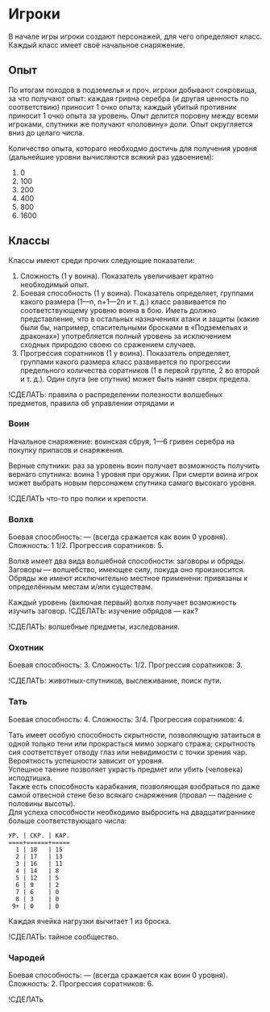 # Игроки

В начале игры игроки создают персонажей, для чего определяют класс. Каждый класс имеет своё начальное снаряжение.

## Опыт

По итогам походов в подземелья и проч. игроки добывают сокровища, за что получают опыт: каждая гривна серебра (и другая ценность по соответствию) приносит 1 очко опыта; каждый убитый противник приносит 1 очко опыта за уровень. Опыт делится поровну между всеми игроками, спутники же получают «половину» доли. Опыт округляется вниз до целаго числа.

Количество опыта, котораго необходмо достичь для получения уровня (дальнейшие уровни вычисляются всякий раз удвоением):
1. 0
2. 100
3. 200
4. 400
5. 800
6. 1600

## Классы

Классы имеют среди прочих следующие показатели:
1. Сложность (1 у воина). Показатель увеличивает кратно необходимый опыт.
2. Боевая способность (1 у воина). Показатель определяет, группами какого размера (1—n, n+1—2n и т. д.) класс развивается по соответствующему уровню воина в бою. Иметь должно представление, что в остальных назначениях атаки и защиты (какие были бы, например, спасительными бросками в «Подземельях и драконах») употребляется полный уровень за исключением сходных природою своею со сражением случаев.
3. Прогрессия соратников (1 у воина). Показатель определяет, группами какого размера класс развивается по прогрессии предельного количества соратников (1 в первой группе, 2 во второй и т. д.). Один слуга (не спутник) может быть нанят сверх предела.

!СДЕЛАТЬ: правила о распределении полезности волшебных предметов, правила об управлении отрядами и

### Воин

Начальное снаряжение: воинская сбруя, 1—6 гривен серебра на покупку припасов и снаряжения.

Верные спутники: раз за уровень воин получает возможность получить вернаго спутника: воина 1 уровня при оружии. При смерти воина игрок может выбрать новым персонажем спутника самаго высокаго уровня.

!СДЕЛАТЬ что-то про полки и крепости.

### Волхв 

Боевая способность: — (всегда сражается как воин 0 уровня). Сложность: 1 1/2. Прогрессия соратников: 5.

Волхв имеет два вида волшебной способности: заговоры и обряды. Заговоры — волшебство, имеющее силу, покуда оно произносится. Обряды же имеют исключительно местное применени: привязаны к определённым местам и/или существам.

Каждый уровень (включая первый) волхв получает возможность изучить заговор. !СДЕЛАТЬ: изучение обрядов — как?

!СДЕЛАТЬ: волшебные предметы, изследования.

### Охотник

Боевая способность: 3. Сложность: 1/2. Прогрессия соратников: 3.

!СДЕЛАТЬ: животных-спутников, выслеживание, поиск пути.

### Тать

Боевая способность: 4. Сложность: 3/4. Прогрессия соратников: 4.

Тать имеет особую способность скрытности, позволяющую затаиться в одной только тени или прокрасться мимо зоркаго стража; скрытность сия соответствует отводу глаз или невидимости с точки зрения чар. Вероятность успешности зависит от уровня.  
Успешное таение позволяет украсть предмет или убить (человека) исподтишка.  
Также есть способность карабкания, позволяющая взобраться по даже самой отвесной стене безо всякаго снаряжения (провал — падение с половины высоты).  
Для успеха способности необходимо выбросить на двадцатиграннике больше соответствующаго числа:
```
УР. | СКР. | КАР.
====+======+=====
  1 | 18   | 15
  2 | 17   | 13
  3 | 16   | 11
  4 | 14   | 8
  5 | 12   | 5
  6 | 9    | 2
  7 | 6    | 0
  8 | 3    | 0
 9+ | 0    | 0
```
Каждая ячейка нагрузки вычитает 1 из броска.

!СДЕЛАТЬ: тайное сообщество.

### Чародей

Боевая способность: — (всегда сражается как воин 0 уровня). Сложность: 2. Прогрессия соратников: 6.

!СДЕЛАТь
